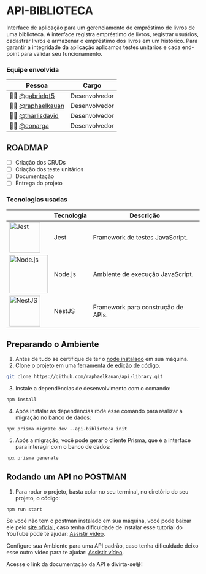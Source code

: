 # API-BIBLIOTECA
Interface de aplicação para um gerenciamento de empréstimo de livros de uma biblioteca. A interface registra empréstimo de livros, registrar usuários, cadastrar livros e armazenar o empréstimo dos livros em um histórico. 
Para garantir a integridade da aplicação aplicamos testes unitários e cada end-point para validar seu funcionamento.

### Equipe envolvida
| Pessoa                                  | Cargo           |
|-----------------------------------------|-----------------|
| 👨‍💻 [@gabrielgt5](https://github.com/gabrielgt5/)   | Desenvolvedor   | 
| 👨‍💻 [@raphaelkauan](https://github.com/raphaelkauan/) | Desenvolvedor   |
| 👨‍💻 [@tharlisdavid](https://github.com/tharlisdavid) | Desenvolvedor   |
| 👨‍💻 [@eonarga](https://github.com/eonarga)           | Desenvolvedor   |

## ROADMAP 
- [ ] Criação dos CRUDs
- [ ] Criação dos teste unitários
- [ ] Documentação
- [ ] Entrega do projeto

### Tecnologias usadas 
|                                                                                  | Tecnologia  | Descrição                               |
|---------------------------------------------------------------------------------------|-------------|-----------------------------------------|
| <img src="https://icon.icepanel.io/Technology/svg/Jest.svg" alt="Jest" width="80" />  | Jest        | Framework de testes JavaScript.         |
| <img src="https://www.svgrepo.com/show/303360/nodejs-logo.svg" alt="Node.js" width="100" /> | Node.js     | Ambiente de execução JavaScript.        |
| <img src="https://upload.wikimedia.org/wikipedia/commons/a/a8/NestJS.svg" alt="NestJS" width="80" /> | NestJS      | Framework para construção de APIs.      |

## Preparando o Ambiente
1. Antes de tudo se certifique de ter o [node instalado](https://www.youtube.com/watch?v=-cLzUD0TQY0) em sua máquina. 
2. Clone o projeto em uma [ferramenta de edição de código](https://code.visualstudio.com/download).
```bash
git clone https://github.com/raphaelkauan/api-library.git
```
3. Instale a dependências de desenvolvimento com o comando: 
```node
npm install
```
4. Após instalar as dependências rode esse comando para realizar a migração no banco de dados:
```node
npx prisma migrate dev --api-biblioteca init
```
5. Após a migração, você pode gerar o cliente Prisma, que é a interface para interagir com o banco de dados:
 ```node
npx prisma generate
```

## Rodando um API no POSTMAN
1. Para rodar o projeto, basta colar no seu terminal, no diretório do seu projeto, o código:
```node
npm run start
```

Se você não tem o postman instalado em sua máquina, você pode baixar ele pelo [site oficial](https://www.postman.com/), caso tenha dificuldade de instalar esse tutorial do YouTube pode te ajudar: [Assistir vídeo](https://www.youtube.com/watch?v=RbT_stw02C4). 

Configure sua Ambiente para uma API padrão, caso tenha dificuldade deixo esse outro vídeo para te ajudar: [Assistir vídeo](https://www.youtube.com/watch?v=tWu5eoFeIVQ).

Acesse o link da documentação da API e divirta-se😁!
